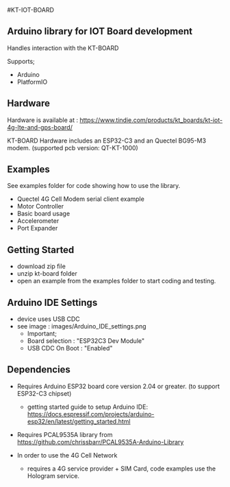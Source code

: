 #KT-IOT-BOARD

## Arduino library for IOT Board development

Handles interaction with the KT-BOARD

Supports;
- Arduino
- PlatformIO


## Hardware
Hardware is available at : https://www.tindie.com/products/kt_boards/kt-iot-4g-lte-and-gps-board/

KT-BOARD Hardware includes an ESP32-C3 and an Quectel BG95-M3 modem.
(supported pcb version: QT-KT-1000)

## Examples
See examples folder for code showing how to use the library.

- Quectel 4G Cell Modem serial client example
- Motor Controller
- Basic board usage
- Accelerometer
- Port Expander


## Getting Started

- download zip file
- unzip kt-board folder
- open an example from the examples folder to start coding and testing.

## Arduino IDE Settings
- device uses USB CDC
- see image : images/Arduino_IDE_settings.png
  - Important;
  - Board selection : "ESP32C3 Dev Module"
  - USB CDC On Boot : "Enabled"

## Dependencies

- Requires Arduino ESP32 board core version 2.04 or greater. (to support ESP32-C3 chipset)
  - getting started guide to setup Arduino IDE: https://docs.espressif.com/projects/arduino-esp32/en/latest/getting_started.html

- Requires PCAL9535A library from https://github.com/chrissbarr/PCAL9535A-Arduino-Library

- In order to use the 4G Cell Network
  - requires a 4G service provider + SIM Card, code examples use the Hologram service.
